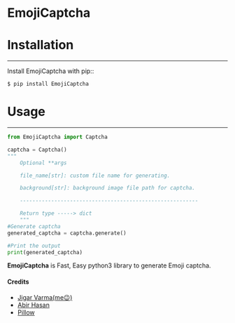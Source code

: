 # EmojiCaptcha

# Installation
------------

Install EmojiCaptcha with pip::

    $ pip install EmojiCaptcha

# Usage
------------

``` python
from EmojiCaptcha import Captcha

captcha = Captcha()
"""
    Optional **args

    file_name[str]: custom file name for generating.

    background[str]: background image file path for captcha.

    ---------------------------------------------------------

    Return type -----> dict
    """
#Generate captcha
generated_captcha = captcha.generate()

#Print the output
print(generated_captcha)
```

**EmojiCaptcha** is Fast, Easy python3 library to generate Emoji captcha.

#### Credits
- [Jigar Varma(me😉)](https://github.com/JigarVarma2005)
- [Abir Hasan](https://github.com/AbirHasan2005)
- [Pillow](https://github.com/python-pillow/Pillow)
